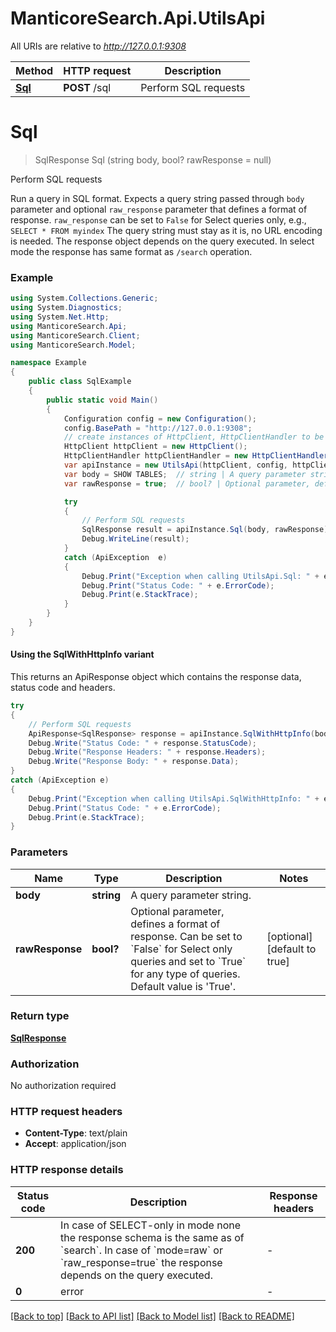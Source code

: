 # ManticoreSearch.Api.UtilsApi

All URIs are relative to *http://127.0.0.1:9308*

| Method | HTTP request | Description |
|--------|--------------|-------------|
| [**Sql**](UtilsApi.md#sql) | **POST** /sql | Perform SQL requests |

<a id="sql"></a>
# **Sql**
> SqlResponse Sql (string body, bool? rawResponse = null)

Perform SQL requests

Run a query in SQL format. Expects a query string passed through `body` parameter and optional `raw_response` parameter that defines a format of response. `raw_response` can be set to `False` for Select queries only, e.g., `SELECT * FROM myindex` The query string must stay as it is, no URL encoding is needed. The response object depends on the query executed. In select mode the response has same format as `/search` operation. 

### Example
```csharp
using System.Collections.Generic;
using System.Diagnostics;
using System.Net.Http;
using ManticoreSearch.Api;
using ManticoreSearch.Client;
using ManticoreSearch.Model;

namespace Example
{
    public class SqlExample
    {
        public static void Main()
        {
            Configuration config = new Configuration();
            config.BasePath = "http://127.0.0.1:9308";
            // create instances of HttpClient, HttpClientHandler to be reused later with different Api classes
            HttpClient httpClient = new HttpClient();
            HttpClientHandler httpClientHandler = new HttpClientHandler();
            var apiInstance = new UtilsApi(httpClient, config, httpClientHandler);
            var body = SHOW TABLES;  // string | A query parameter string. 
            var rawResponse = true;  // bool? | Optional parameter, defines a format of response. Can be set to `False` for Select only queries and set to `True` for any type of queries. Default value is 'True'.  (optional)  (default to true)

            try
            {
                // Perform SQL requests
                SqlResponse result = apiInstance.Sql(body, rawResponse);
                Debug.WriteLine(result);
            }
            catch (ApiException  e)
            {
                Debug.Print("Exception when calling UtilsApi.Sql: " + e.Message);
                Debug.Print("Status Code: " + e.ErrorCode);
                Debug.Print(e.StackTrace);
            }
        }
    }
}
```

#### Using the SqlWithHttpInfo variant
This returns an ApiResponse object which contains the response data, status code and headers.

```csharp
try
{
    // Perform SQL requests
    ApiResponse<SqlResponse> response = apiInstance.SqlWithHttpInfo(body, rawResponse);
    Debug.Write("Status Code: " + response.StatusCode);
    Debug.Write("Response Headers: " + response.Headers);
    Debug.Write("Response Body: " + response.Data);
}
catch (ApiException e)
{
    Debug.Print("Exception when calling UtilsApi.SqlWithHttpInfo: " + e.Message);
    Debug.Print("Status Code: " + e.ErrorCode);
    Debug.Print(e.StackTrace);
}
```

### Parameters

| Name | Type | Description | Notes |
|------|------|-------------|-------|
| **body** | **string** | A query parameter string.  |  |
| **rawResponse** | **bool?** | Optional parameter, defines a format of response. Can be set to &#x60;False&#x60; for Select only queries and set to &#x60;True&#x60; for any type of queries. Default value is &#39;True&#39;.  | [optional] [default to true] |

### Return type

[**SqlResponse**](SqlResponse.md)

### Authorization

No authorization required

### HTTP request headers

 - **Content-Type**: text/plain
 - **Accept**: application/json


### HTTP response details
| Status code | Description | Response headers |
|-------------|-------------|------------------|
| **200** | In case of SELECT-only in mode none the response schema is the same as of &#x60;search&#x60;. In case of &#x60;mode&#x3D;raw&#x60; or &#x60;raw_response&#x3D;true&#x60; the response depends on the query executed.  |  -  |
| **0** | error |  -  |

[[Back to top]](#) [[Back to API list]](../README.md#documentation-for-api-endpoints) [[Back to Model list]](../README.md#documentation-for-models) [[Back to README]](../README.md)

